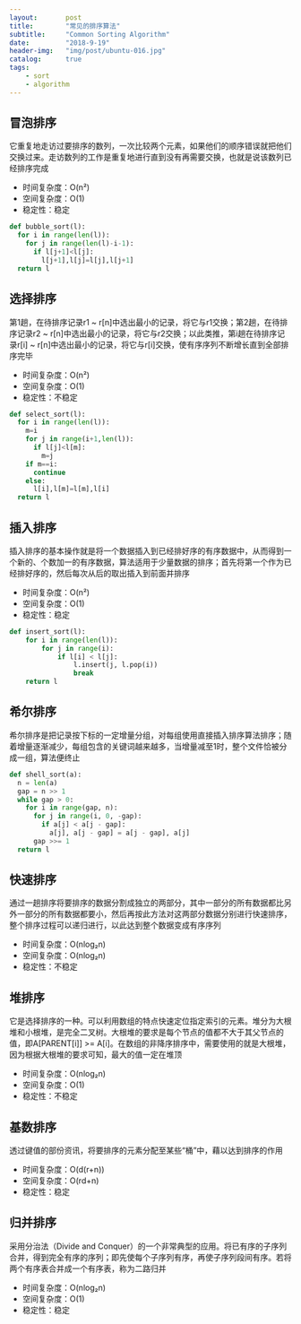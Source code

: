 ```yaml
---
layout:       post
title:        "常见的排序算法"
subtitle:     "Common Sorting Algorithm"
date:         "2018-9-19"
header-img:   "img/post/ubuntu-016.jpg"
catalog:      true
tags:
    - sort
    - algorithm
---
```


## 冒泡排序

它重复地走访过要排序的数列，一次比较两个元素，如果他们的顺序错误就把他们交换过来。走访数列的工作是重复地进行直到没有再需要交换，也就是说该数列已经排序完成
- 时间复杂度：O(n²)
- 空间复杂度：O(1)
- 稳定性：稳定

```python
def bubble_sort(l):
  for i in range(len(l)):
    for j in range(len(l)-i-1):
      if l[j+1]<l[j]:
        l[j+1],l[j]=l[j],l[j+1]
  return l
```

## 选择排序

第1趟，在待排序记录r1 ~ r[n]中选出最小的记录，将它与r1交换；第2趟，在待排序记录r2 ~ r[n]中选出最小的记录，将它与r2交换；以此类推，第i趟在待排序记录r[i] ~ r[n]中选出最小的记录，将它与r[i]交换，使有序序列不断增长直到全部排序完毕
- 时间复杂度：O(n²)
- 空间复杂度：O(1)
- 稳定性：不稳定

```python
def select_sort(l):
  for i in range(len(l)):
    m=i
    for j in range(i+1,len(l)):
      if l[j]<l[m]:
        m=j
    if m==i:
      continue
    else:
      l[i],l[m]=l[m],l[i]
  return l
```

## 插入排序

插入排序的基本操作就是将一个数据插入到已经排好序的有序数据中，从而得到一个新的、个数加一的有序数据，算法适用于少量数据的排序；首先将第一个作为已经排好序的，然后每次从后的取出插入到前面并排序
- 时间复杂度：O(n²)
- 空间复杂度：O(1)
- 稳定性：稳定

```python
def insert_sort(l):
    for i in range(len(l)):
        for j in range(i):
            if l[i] < l[j]:
                l.insert(j, l.pop(i))
                break
    return l
```

## 希尔排序

希尔排序是把记录按下标的一定增量分组，对每组使用直接插入排序算法排序；随着增量逐渐减少，每组包含的关键词越来越多，当增量减至1时，整个文件恰被分成一组，算法便终止

```python
def shell_sort(a):
  n = len(a)
  gap = n >> 1
  while gap > 0:
    for i in range(gap, n):
      for j in range(i, 0, -gap):
        if a[j] < a[j - gap]:
          a[j], a[j - gap] = a[j - gap], a[j]
      gap >>= 1
  return l
```

## 快速排序

通过一趟排序将要排序的数据分割成独立的两部分，其中一部分的所有数据都比另外一部分的所有数据都要小，然后再按此方法对这两部分数据分别进行快速排序，整个排序过程可以递归进行，以此达到整个数据变成有序序列
- 时间复杂度：O(nlog₂n)
- 空间复杂度：O(nlog₂n)
- 稳定性：不稳定

## 堆排序

它是选择排序的一种。可以利用数组的特点快速定位指定索引的元素。堆分为大根堆和小根堆，是完全二叉树。大根堆的要求是每个节点的值都不大于其父节点的值，即A[PARENT[i]] >= A[i]。在数组的非降序排序中，需要使用的就是大根堆，因为根据大根堆的要求可知，最大的值一定在堆顶
- 时间复杂度：O(nlog₂n)
- 空间复杂度：O(1)
- 稳定性：不稳定

## 基数排序

透过键值的部份资讯，将要排序的元素分配至某些“桶”中，藉以达到排序的作用
- 时间复杂度：O(d(r+n))
- 空间复杂度：O(rd+n)
- 稳定性：稳定

## 归并排序

采用分治法（Divide and Conquer）的一个非常典型的应用。将已有序的子序列合并，得到完全有序的序列；即先使每个子序列有序，再使子序列段间有序。若将两个有序表合并成一个有序表，称为二路归并
- 时间复杂度：O(nlog₂n)
- 空间复杂度：O(1)
- 稳定性：稳定